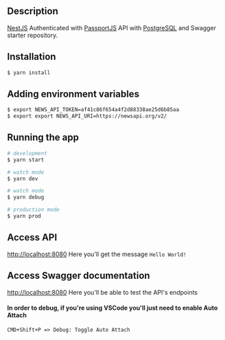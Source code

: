 ## Description

[NestJS](https://github.com/nestjs/nest) Authenticated with [PassportJS](http://www.passportjs.org/) API with [PostgreSQL](https://www.postgresql.org/) and Swagger starter repository.

## Installation

```bash
$ yarn install
```

## Adding environment variables

```bash
$ export NEWS_API_TOKEN=af41c86f654a4f2d88338ae25d6b85aa 
$ export export NEWS_API_URI=https://newsapi.org/v2/
```

## Running the app

```bash
# development
$ yarn start

# watch mode
$ yarn dev

# watch mode
$ yarn debug

# production mode
$ yarn prod
```

## Access API

[http://localhost:8080](http://localhost:8080) Here you'll get the message `Hello World!`

## Access Swagger documentation

[http://localhost:8080](http://localhost:8080/api) Here you'll be able to test the API's endpoints

#### In order to debug, if you're using VSCode you'll just need to enable Auto Attach

`CMD+Shift+P => Debug: Toggle Auto Attach`
